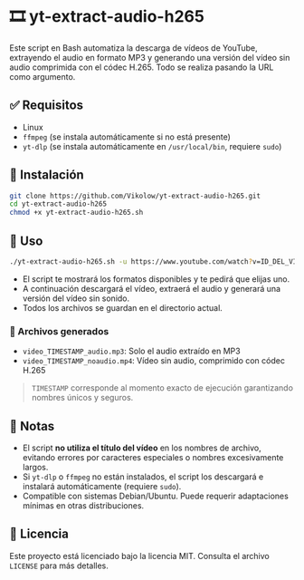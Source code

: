 # 🎞️ yt-extract-audio-h265

Este script en Bash automatiza la descarga de vídeos de YouTube, extrayendo el audio en formato MP3 y generando una versión del vídeo sin audio comprimida con el códec H.265. Todo se realiza pasando la URL como argumento.

## ✅ Requisitos

- Linux  
- `ffmpeg` (se instala automáticamente si no está presente)  
- `yt-dlp` (se instala automáticamente en `/usr/local/bin`, requiere `sudo`)

## 🚀 Instalación

```bash
git clone https://github.com/Vikolow/yt-extract-audio-h265.git
cd yt-extract-audio-h265
chmod +x yt-extract-audio-h265.sh
```

## 🧪 Uso

```bash
./yt-extract-audio-h265.sh -u https://www.youtube.com/watch?v=ID_DEL_VIDEO
```

- El script te mostrará los formatos disponibles y te pedirá que elijas uno.  
- A continuación descargará el vídeo, extraerá el audio y generará una versión del vídeo sin sonido.  
- Todos los archivos se guardan en el directorio actual.

### 🧾 Archivos generados

- `video_TIMESTAMP_audio.mp3`: Solo el audio extraído en MP3  
- `video_TIMESTAMP_noaudio.mp4`: Vídeo sin audio, comprimido con códec H.265  

> `TIMESTAMP` corresponde al momento exacto de ejecución garantizando nombres únicos y seguros.

## 📝 Notas

- El script **no utiliza el título del vídeo** en los nombres de archivo, evitando errores por caracteres especiales o nombres excesivamente largos.
- Si `yt-dlp` o `ffmpeg` no están instalados, el script los descargará e instalará automáticamente (requiere `sudo`).
- Compatible con sistemas Debian/Ubuntu. Puede requerir adaptaciones mínimas en otras distribuciones.

## 📄 Licencia

Este proyecto está licenciado bajo la licencia MIT. Consulta el archivo `LICENSE` para más detalles.
